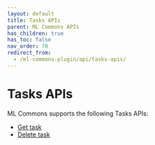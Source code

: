 ```yaml
---
layout: default
title: Tasks APIs
parent: ML Commons APIs
has_children: true
has_toc: false
nav_order: 70
redirect_from:
  - /ml-commons-plugin/api/tasks-apis/
---
```


# Tasks APIs

ML Commons supports the following Tasks APIs:

- [Get task]({{site.url}}{{site.baseurl}}/ml-commons-plugin/api/tasks-apis/get-task/)
- [Delete task]({{site.url}}{{site.baseurl}}/ml-commons-plugin/api/tasks-apis/delete-task/)
